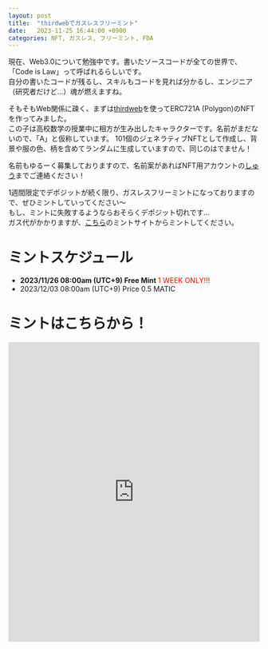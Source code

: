 ```yaml
---
layout: post
title:  "thirdwebでガスレスフリーミント"
date:   2023-11-25 16:44:00 +0900
categories: NFT, ガスレス, フリーミント, FDA
---
```


現在、Web3.0について勉強中です。書いたソースコードが全ての世界で、「Code is Law」って呼ばれるらしいです。  
自分の書いたコードが残るし、スキルもコードを見れば分かるし、エンジニア（研究者だけど…）魂が燃えますね。  

そもそもWeb関係に疎く、まずは[thirdweb](https://thirdweb.com/)を使ってERC721A (Polygon)のNFTを作ってみました。  
この子は高校数学の授業中に相方が生み出したキャラクターです。名前がまだないので、「A」と仮称しています。
101個のジェネラティブNFTとして作成し、背景や服の色、柄を含めてランダムに生成していますので、同じのはでません！

名前もゆるーく募集しておりますので、名前案があればNFT用アカウントの[しゅう](https://twitter.com/shu65_)までご連絡ください！  

1週間限定でデポジットが続く限り、ガスレスフリーミントになっておりますので、ぜひミントしていってください～  
もし、ミントに失敗するようならおそらくデポジット切れです…  
ガス代がかかりますが、[こちら](https://embed.ipfscdn.io/ipfs/bafybeicd3qfzelz4su7ng6n523virdsgobrc5pcbarhwqv3dj3drh645pi/?contract=0x5B660d122038F1eE1eb704d15349ACC53e9ABBaC&chain=%7B%22name%22%3A%22Polygon+Mainnet%22%2C%22chain%22%3A%22Polygon%22%2C%22rpc%22%3A%5B%22https%3A%2F%2Fpolygon.rpc.thirdweb.com%2F%24%7BTHIRDWEB_API_KEY%7D%22%5D%2C%22nativeCurrency%22%3A%7B%22name%22%3A%22MATIC%22%2C%22symbol%22%3A%22MATIC%22%2C%22decimals%22%3A18%7D%2C%22shortName%22%3A%22matic%22%2C%22chainId%22%3A137%2C%22testnet%22%3Afalse%2C%22slug%22%3A%22polygon%22%2C%22icon%22%3A%7B%22url%22%3A%22ipfs%3A%2F%2FQmcxZHpyJa8T4i63xqjPYrZ6tKrt55tZJpbXcjSDKuKaf9%2Fpolygon%2F512.png%22%2C%22width%22%3A512%2C%22height%22%3A512%2C%22format%22%3A%22png%22%7D%7D&clientId=ac4b0b2447f0d466dc01979d89e8558f&theme=light&primaryColor=purple)のミントサイトからミントしてください。

# ミントスケジュール  
- **2023/11/26 08:00am (UTC+9) Free Mint** <span style="color: red; ">1 WEEK ONLY!!!</span>  
- 2023/12/03 08:00am (UTC+9) Price 0.5 MATIC  

# ミントはこちらから！
<iframe
    src="https://embed.ipfscdn.io/ipfs/bafybeicd3qfzelz4su7ng6n523virdsgobrc5pcbarhwqv3dj3drh645pi/?contract=0x5B660d122038F1eE1eb704d15349ACC53e9ABBaC&chain=%7B%22name%22%3A%22Polygon+Mainnet%22%2C%22chain%22%3A%22Polygon%22%2C%22rpc%22%3A%5B%22https%3A%2F%2Fpolygon.rpc.thirdweb.com%2F%24%7BTHIRDWEB_API_KEY%7D%22%5D%2C%22nativeCurrency%22%3A%7B%22name%22%3A%22MATIC%22%2C%22symbol%22%3A%22MATIC%22%2C%22decimals%22%3A18%7D%2C%22shortName%22%3A%22matic%22%2C%22chainId%22%3A137%2C%22testnet%22%3Afalse%2C%22slug%22%3A%22polygon%22%2C%22icon%22%3A%7B%22url%22%3A%22ipfs%3A%2F%2FQmcxZHpyJa8T4i63xqjPYrZ6tKrt55tZJpbXcjSDKuKaf9%2Fpolygon%2F512.png%22%2C%22width%22%3A512%2C%22height%22%3A512%2C%22format%22%3A%22png%22%7D%7D&clientId=ac4b0b2447f0d466dc01979d89e8558f&relayUrl=https%3A%2F%2Fapi.defender.openzeppelin.com%2Fautotasks%2Fe0f35047-18b2-4b04-941b-c9808121e651%2Fruns%2Fwebhook%2Ff031778a-c7cf-43e7-a6a0-fcbf2bc5e50f%2FEUjh7d8foLxL9hooUmXn2Z&theme=light&primaryColor=purple"
    width="600px"
    height="600px"
    style="max-width:100%;"
    frameborder="0"
></iframe>

